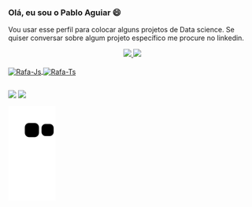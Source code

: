 ### Olá, eu sou o Pablo Aguiar 😄 

Vou usar esse perfil para colocar alguns projetos de Data science. Se quiser conversar sobre algum projeto específico me procure no linkedin. 

<div align="center">
  <a href="https://github.com/pablo-aguiarr">
  <img height="180em" src="https://github-readme-stats.vercel.app/api?username=pablo-aguiarr&show_icons=true&theme=cobalt,&include_all_commits=true&count_private=true"/>
  <img height="180em" src="https://github-readme-stats.vercel.app/api/top-langs/?username=pablo-aguiarr&layout=compact&langs_count=7&theme=cobalt,"/>
 </div>
  
<div style="display: inline_block"><br>

  <img align="center" alt="Rafa-Js" height="40" width="50" src="https://cdn.jsdelivr.net/gh/devicons/devicon/icons/python/python-original-wordmark.svg">
  <img align="center" alt="Rafa-Ts" height="30" width="40" src="https://cdn.jsdelivr.net/gh/devicons/devicon/icons/r/r-original.svg">
  
</div>
  
  ##
 
<div> 
  <a href = "pabloaguiar92@hotmail.com"><img src="https://img.shields.io/badge/-Gmail-%23333?style=for-the-badge&logo=gmail&logoColor=white" target="_blank"></a>
  <a href="https://www.linkedin.com/inpablo-aguiar-raposo-71b6b5139/" target="_blank"><img src="https://img.shields.io/badge/-LinkedIn-%230077B5?style=for-the-badge&logo=linkedin&logoColor=white" target="_blank"></a> 
 
  ![Snake animation](https://github.com/rafaballerini/rafaballerini/blob/output/github-contribution-grid-snake.svg)
 
</div>
